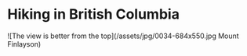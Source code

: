 # Hiking in British Columbia


![The view is better from the top](/assets/jpg/0034-684x550.jpg Mount Finlayson)